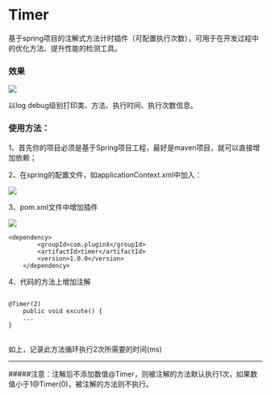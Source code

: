 # Timer
 基于spring项目的注解式方法计时插件（可配置执行次数），可用于在开发过程中的优化方法、提升性能的检测工具。


### 效果

![](http://i.imgur.com/H6aRQgS.png)


以log debug级别打印类、方法、执行时间、执行次数信息。


### 使用方法：

1、首先你的项目必须是基于Spring项目工程，最好是maven项目，就可以直接增加依赖；

2、在spring的配置文件，如applicationContext.xml中加入：

![](http://i.imgur.com/JqMI63G.png)

3、pom.xml文件中增加插件

![](http://i.imgur.com/rYRDTw2.png)

	<dependency>
			<groupId>com.pluginX</groupId>
			<artifactId>timer</artifactId>
			<version>1.0.0</version>
		</dependency>

4、代码的方法上增加注解

<pre>
<code> 
@Timer(2) 
    public void excute() {
    ...
}
</code>
</pre>

如上，记录此方法循环执行2次所需要的时间(ms)


***
#####注意：注解后不添加数值@Timer，则被注解的方法默认执行1次，如果数值小于1@Timer(0)，被注解的方法则不执行。








